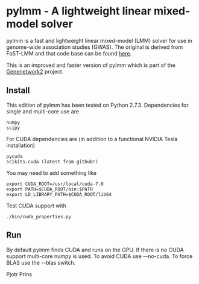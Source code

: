 # pylmm - A lightweight linear mixed-model solver

pylmm is a fast and lightweight linear mixed-model (LMM) solver for
use in genome-wide association studies (GWAS). The original is derived
from FaST-LMM and that code base can be found
[here](https://github.com/nickFurlotte/pylmm).

This is an improved and faster version of pylmm which is part of the
[Genenetwork2](https://github.com/genenetwork) project.

## Install

This edition of pylmm has been tested on Python 2.7.3. Dependencies for single
and multi-core use are

    numpy
    scipy

For CUDA dependencies are (in addition to a functional NVIDIA Tesla installation)

    pycuda
    scikits.cuda (latest from github!)

You may need to add something like

    export CUDA_ROOT=/usr/local/cuda-7.0
    export PATH=$CUDA_ROOT/bin:$PATH
    export LD_LIBRARY_PATH=$CUDA_ROOT/lib64

Test CUDA support with

    ./bin/cuda_properties.py

## Run

By default pylmm finds CUDA and runs on the GPU. If there is no CUDA
support multi-core numpy is used. To avoid CUDA use --no-cuda. To
force BLAS use the --blas switch.


Pjotr Prins
